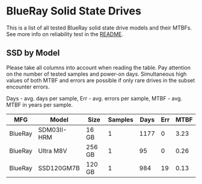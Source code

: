 BlueRay Solid State Drives
==========================

This is a list of all tested BlueRay solid state drive models and their MTBFs. See
more info on reliability test in the [README](https://github.com/bsdhw/SMART).

SSD by Model
------------

Please take all columns into account when reading the table. Pay attention on the
number of tested samples and power-on days. Simultaneous high values of both MTBF
and errors are possible if only rare drives in the subset encounter errors.

Days - avg. days per sample,
Err  - avg. errors per sample,
MTBF - avg. MTBF in years per sample.

| MFG       | Model              | Size   | Samples | Days  | Err   | MTBF |
|-----------|--------------------|--------|---------|-------|-------|------|
| BlueRay   | SDM03II-HRM        | 16 GB  | 1       | 1177  | 0     | 3.23   |
| BlueRay   | Ultra M8V          | 256 GB | 1       | 95    | 0     | 0.26   |
| BlueRay   | SSD120GM7B         | 120 GB | 1       | 984   | 19    | 0.13   |
